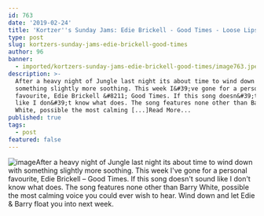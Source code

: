 ```yaml
---
id: 763
date: '2019-02-24'
title: 'Kortzer''s Sunday Jams: Edie Brickell - Good Times - Loose Lips'
type: post
slug: kortzers-sunday-jams-edie-brickell-good-times
author: 96
banner:
  - imported/kortzers-sunday-jams-edie-brickell-good-times/image763.jpeg
description: >-
  After a heavy night of Jungle last night its about time to wind down with
  something slightly more soothing. This week I&#39;ve gone for a personal
  favourite, Edie Brickell &#8211; Good Times. If this song doesn&#39;t sound
  like I don&#39;t know what does. The song features none other than Barry
  White, possible the most calming [...]Read More...
published: true
tags:
  - post
featured: false
---
```

![image](../imported/kortzers-sunday-jams-edie-brickell-good-times/image763.jpeg)After a heavy night of Jungle last night its about time to wind down with something slightly more soothing. This week I've gone for a personal favourite, Edie Brickell – Good Times. If this song doesn't sound like I don't know what does. The song features none other than Barry White, possible the most calming voice you could ever wish to hear. Wind down and let Edie & Barry float you into next week.